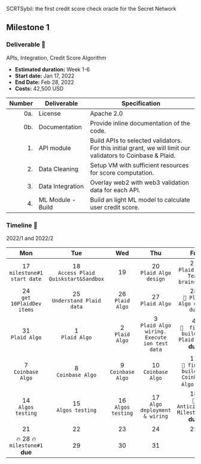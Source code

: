 SCRTSybil: the first credit score check oracle for the Secret Network


## Milestone 1 




### Deliverable 🎯 
APIs, Integration, Credit Score Algorithm
- **Estimated duration:** Week 1-6
- **Start date:** Jan 17, 2022
- **End Date:** Feb 28, 2022
- **Costs:** 42,500 USD


| Number | Deliverable | Specification |
| -----: | ----------- | ------------- |
| 0a. | License | Apache 2.0 |
| 0b. | Documentation | Provide inline documentation of the code. |
| 1. | API module | Build APIs to selected validators. For this initial grant, we will limit our validators to Coinbase & Plaid. | 
| 2. | Data Cleaning | Setup VM with sufficient resources for score computation. |
| 3. | Data Integration | Overlay web2 with web3 validation data for each API. |
| 4. | ML Module - Build | Build an light ML model to calculate user credit score. |


 

### Timeline 🏁
2022/1 and 2022/2

|Mon|Tue|Wed|Thu|Fri|Sat|Sun|
|:----:|:----:|:----:|:----:|:----:|:----:|:----:|
|17<br/>  `milestone#1 start date`|18<br/> `Access Plaid Quiskstart&Sandbox` |19|20<br/> `Plaid Algo design`|21<br/> `Plaid Algo Team brainstorm`|22|23|
|24<br/>  `get 10PlaidDev items`|25<br/> `Understand Plaid data`|26<br/> `Plaid Algo`|27<br/> `Plaid Algo`|28<br/> `📌 Plaid Algo draft due` |29|30|
|31<br/> `Plaid Algo`|1<br/> `Plaid Algo`|2<br/> `Plaid Algo`|3<br/> `Plaid Algo wiring. Execute ion test data`|4<br/> `📌  finish building Plaid Algo` **due**|5|6|
|7<br/> `Coinbase Algo`|8<br/> `Coinbase Algo`|9<br/> `Coinbase Algo` |10<br/> `Coinbase Algo`|11<br/> `📌 finish building Coinbase Algo` **due**|12|13|
|14<br/> `Algos testing`|15<br/> `Algos testing`|16<br/> `Algos testing`|17<br/> `Algo deployment & wiring`|18<br/> `📌  Anticipated Milestone 1` **due**|19|20|
|21|22|23|24|25|26|27| 
|🔥 28 🔥 <bd/>  `milestone#1` **due**|29|30|31||||

